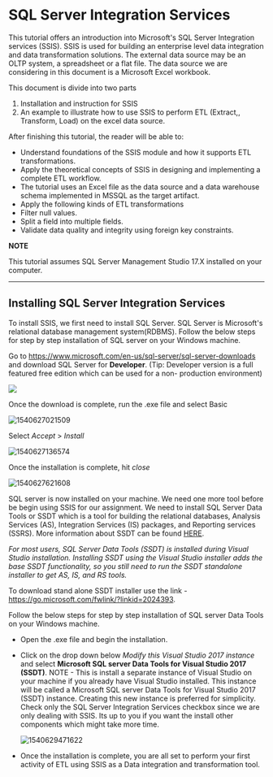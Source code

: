 # SQL Server Integration Services

This tutorial offers an introduction into Microsoft's SQL Server Integration services (SSIS). SSIS is used for building an enterprise level data integration and data transformation solutions. The external data source may be an OLTP system, a spreadsheet or a flat file. The data source we are considering in this document is a Microsoft Excel workbook.

This document is divide into two parts

1. Installation and instruction for SSIS
2. An example to illustrate how to use SSIS to perform ETL (Extract,, Transform, Load) on the excel data source.

After finishing this tutorial, the reader will be able to:

- Understand foundations of the SSIS module and how it supports ETL transformations.
- Apply the theoretical concepts of SSIS in designing and implementing a complete ETL workflow.
- The tutorial uses an Excel file as the data source and a data warehouse schema implemented in MSSQL as the target artifact.
- Apply the following kinds of ETL transformations
- Filter null values.
- Split a field into multiple fields.
- Validate data quality and integrity using foreign key constraints.

**NOTE** 

This tutorial assumes SQL Server Management Studio 17.X installed on your computer.

------

## Installing SQL Server Integration Services

To install SSIS, we first need to install SQL Server. SQL Server is  Microsoft's relational database management system(RDBMS). Follow the below steps for step by step installation of SQL server on your Windows machine.

Go to https://www.microsoft.com/en-us/sql-server/sql-server-downloads and download SQL Server for **Developer**. (Tip: Developer version is a full featured free edition which can be used for a non- production environment)

![](C:\Users\karth\AppData\Roaming\Typora\typora-user-images\1540626796181.png)



Once the download is complete, run the .exe file and select Basic 

![1540627021509](C:\Users\karth\AppData\Roaming\Typora\typora-user-images\1540627021509.png)



Select *Accept* > *Install*

![1540627136574](C:\Users\karth\AppData\Roaming\Typora\typora-user-images\1540627136574.png)



Once the installation is complete, hit *close*

![1540627621608](C:\Users\karth\AppData\Roaming\Typora\typora-user-images\1540627621608.png)



SQL server is now installed on your machine. We need one more tool before be begin using SSIS for our assignment. We need to install SQL Server Data Tools or SSDT which is a tool for building the relational databases, Analysis Services (AS), Integration Services (IS) packages, and Reporting services (SSRS). More information about SSDT can be found [HERE](https://docs.microsoft.com/en-us/sql/ssdt/download-sql-server-data-tools-ssdt?view=sql-server-2017).

*For most users, SQL Server Data Tools (SSDT) is installed during Visual Studio installation. Installing SSDT using the Visual Studio installer adds the base SSDT functionality, so you still need to run the SSDT standalone installer to get AS, IS, and RS tools.*

To download stand alone SSDT installer use the link  - https://go.microsoft.com/fwlink/?linkid=2024393.

Follow the below steps for step by step installation of SQL server Data Tools on your Windows machine.

- Open the .exe file and begin the installation.

- Click on the drop down below *Modify this Visual Studio 2017 instance* and select **Microsoft SQL server Data Tools for Visual Studio 2017 (SSDT)**. NOTE - This is install a separate instance of Visual Studio on your machine if you already have Visual Studio installed. This instance will be called a Microsoft SQL server Data Tools for Visual Studio 2017 (SSDT) instance. Creating this new instance is preferred for simplicity. Check only the SQL Server Integration Services checkbox since we are only dealing with SSIS. Its up to you if you want the install other components which might take more time.

  ![1540629471622](C:\Users\karth\AppData\Roaming\Typora\typora-user-images\1540629471622.png)

- Once the installation is complete, you are all set to perform your first activity of ETL using SSIS as a Data integration and transformation tool.

















